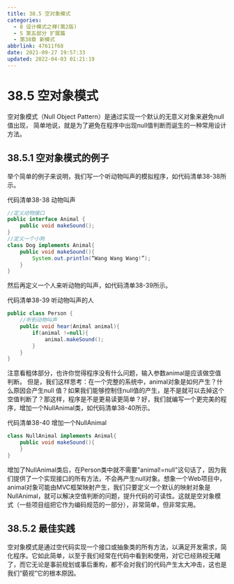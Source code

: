 ```yaml
---
title: 38.5 空对象模式
categories: 
  - 8 设计模式之禅(第2版)
  - 5 第五部分 扩展篇
  - 第38章 新模式
abbrlink: 47611f68
date: 2021-09-27 19:57:33
updated: 2022-04-03 01:21:19
---
```

# 38.5 空对象模式
空对象模式（Null Object Pattern）是通过实现一个默认的无意义对象来避免null值出现， 简单地说，就是为了避免在程序中出现null值判断而诞生的一种常用设计方法。

## 38.5.1 空对象模式的例子
举个简单的例子来说明，我们写一个听动物叫声的模拟程序，如代码清单38-38所示。

代码清单38-38 动物叫声
```java
//定义动物接口
public interface Animal {
    public void makeSound();
}
//定义一个小狗
class Dog implements Animal{
    public void makeSound(){
        System.out.println(“Wang Wang Wang!”);
    }
}
```
然后再定义一个人来听动物的叫声，如代码清单38-39所示。

代码清单38-39 听动物叫声的人
```java
public class Person {
    //听到动物叫声
    public void hear(Animal animal){
        if(animal !=null){
            animal.makeSound();
        }
    }
}
```
注意看粗体部分，也许你觉得程序没有什么问题，输入参数animal是应该做空值判断。 但是，我们这样思考：在一个完整的系统中，animal对象是如何产生？什么原因会产生null 值？如果我们能够控制住null值的产生，是不是就可以去掉这个空值判断了？那这样，程序是不是更易读更简单？好，我们就编写一个更完美的程序，增加一个NullAnimal类，如代码清单38-40所示。

代码清单38-40 增加一个NullAnimal
```java
class NullAnimal implements Animal{
    public void makeSound(){
    }
}
```
增加了NullAnimal类后，在Person类中就不需要"animal!=null"这句话了，因为我们提供了一个实现接口的所有方法，不会再产生null对象。想象一个Web项目中，animal对象可能由MVC框架映射产生，我们只要定义一个默认的映射对象是NullAnimal，就可以解决空值判断的问题，提升代码的可读性。这就是空对象模式（一些项目组把它作为编码规范的一部分），非常简单，但非常实用。

## 38.5.2 最佳实践
空对象模式是通过空代码实现一个接口或抽象类的所有方法，以满足开发需求，简化程序。它如此简单，以至于我们经常在代码中看到和使用，对它已经熟视无睹了，而它无论是事前规划或事后重构，都不会对我们的代码产生太大冲击，这也是我们“藐视”它的根本原因。
